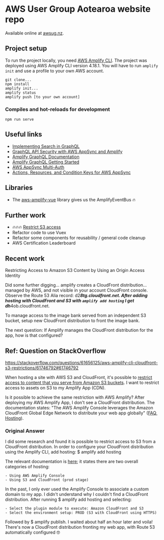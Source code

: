 # AWS User Group Aotearoa website repo

Available online at [awsug.nz](https://www.awsug.nz/).

## Project setup
To run the project locally, you need [AWS Amplify CLI](https://github.com/aws-amplify/amplify-cli). The project was deployed using AWS Amplify CLI version 4.18.1. You will have to run `amplify init` and use a profile to your own AWS account.
```
git clone...
npm install
amplify init...
amplify status
amplify push [to your own account]
```

### Compiles and hot-reloads for development
```
npm run serve
```

## Useful links

* [Implementing Search in GraphQL](https://medium.com/open-graphql/implementing-search-in-graphql-11d5f71f179)
* [GraphQL API Security with AWS AppSync and Amplify](https://aws.amazon.com/blogs/mobile/graphql-security-appsync-amplify/)
* [Amplify GraphQL Documentation](https://aws-amplify.github.io/docs/cli-toolchain/graphql#transform)
* [Amplify GraphQL Getting Started](https://docs.amplify.aws/lib/graphqlapi/getting-started/q/platform/js)
* [AWS AppSync Multi-Auth](https://aws-amplify.github.io/docs/js/api#aws-appsync-multi-auth-1)
* [Actions, Resources, and Condition Keys for AWS AppSync](https://docs.aws.amazon.com/IAM/latest/UserGuide/list_awsappsync.html)

## Libraries
* The [aws-amplify-vue](https://github.com/aws-amplify/amplify-js/tree/master/packages/aws-amplify-vue) library gives us the AmplifyEventBus 🔥

## Further work
* 🔥🔥🔥 [Restrict S3 access](https://www.google.com/search?client=firefox-b-d&q=how+to+restrict+s3+access+to+my+website+only#kpvalbx=_bpOyXuX6LO6Z4-EP6PqQgAE32)
* Refactor code to use Vuex
* Refactor some components for reusability / general code cleanup
* AWS Certification Leaderboard


## Recent work
Restricting Access to Amazon S3 Content by Using an Origin Access Identity 

Did some further digging... amplify creates a CloudFront distribution... managed by AWS, and not visible in your account CloudFront console. Observe the Route 53 Alia record: d2*******8tg.cloudfront.net. After adding hosting with CloudFront and S3 with `amplify add hosting` I get dh*******4ob.cloudfront.net.

To manage access to the image bank served from an independent S3 bucket, setup new CloudFront distribution to front the image bank.

The next question: If Amplify manages the CloudFront distribution for the app, how is that configured?

## Ref: Question on StackOverflow

https://stackoverflow.com/questions/61656125/aws-amplify-cli-cloudfront-s3-restrictions/61746792#61746792

When hosting a site with AWS S3 and CloudFront, it's possible to [restrict access to content that you serve from Amazon S3 buckets](https://docs.aws.amazon.com/AmazonCloudFront/latest/DeveloperGuide/private-content-restricting-access-to-s3.html). I want to restrict access to assets on S3 to my Amplify App (CDN).

Is it possible to achieve the same restriction with AWS Amplify? After deploying my AWS Amplify App, I don't see a CloudFront distribution. The documentation states: "The AWS Amplify Console leverages the Amazon CloudFront Global Edge Network to distribute your web app globally" ([FAQ, Hosting](https://aws.amazon.com/amplify/console/faqs/)).

### Original Answer

I did some research and found it is possible to restrict access to S3 from a CloudFront distribution. In order to configure your CloudFront distribution using the Amplify CLI, add hosting: $ amplify add hosting

The relevant documentation is [here](https://docs.amplify.aws/cli/hosting#using-aws-amplify-console); it states there are two overall categories of hosting:

    - Using AWS Amplify Console
    - Using S3 and CloudFront (prod stage)

In the past, I only ever used the Amplify Console to associate a custom domain to my app. I didn't understand why I couldn't find a CloudFront distribution. After running $ amplify add hosting and selecting:

    - Select the plugin module to execute: Amazon CloudFront and S3
    - Select the environment setup: PROD (S3 with CloudFront using HTTPS)

Followed by $ amplify publish. I waited about half an hour later and voila! There's now a CloudFront distribution fronting my web app, with Route 53 automatically configured 🤓
